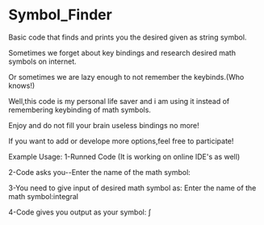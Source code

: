 # Symbol_Finder
Basic code that finds and prints you the desired given as string symbol.

Sometimes we forget about key bindings and research desired math symbols on internet.

Or sometimes we are lazy enough to not remember the keybinds.(Who knows!)

Well,this code is my personal life saver and i am using it instead of remembering keybinding of math symbols.

Enjoy and do not fill your brain useless bindings no more!

If you want to add or develope more options,feel free to participate!

Example Usage:
1-Runned Code (It is working on online IDE's as well)

2-Code asks you--Enter the name of the math symbol:

3-You need to give input of desired math symbol as: Enter the name of the math symbol:integral

4-Code gives you output as your symbol: ∫


